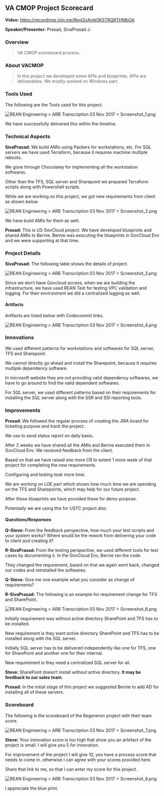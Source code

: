## VA CMOP Project Scorecard

**Video:** <https://recordings.join.me/ReyI2xAmk0K5TRQRTHMbOA>

**Speaker/Presenter:** Prasad, SivaPrasad J.

### Overview

> VA CMOP scoreboard process.

### About VACMOP

> In this project we developed some APIs and blueprints. APIs are deliverables. We mostly worked on Windows part.

### Tools Used

The following are the Tools used for this project.

![REAN Engineering > ARB Transcription 03 Nov 2017 > Screenshot_1.png](https://reancloud.atlassian.net/wiki/download/thumbnails/157909034/Screenshot_1.png?version=1&modificationDate=1510835136352&cacheVersion=1&api=v2&width=600)

We have successfully delivered this within the timeline.

### Technical Aspects

**SivaPrasad:** We build AMIs using Packers for workstations, etc. For SQL servers we have used Terraform, because it requires machine multiple reboots.

We gone through Chocolatey for implementing all the workstation softwares.

Other than the TFS, SQL server and Sharepoint we prepared Terraform scripts along with Powershell scripts.

While we are working on this project, we got new requirements from client as shown below.

![REAN Engineering > ARB Transcription 03 Nov 2017 > Screenshot_2.png](https://reancloud.atlassian.net/wiki/download/thumbnails/157909034/Screenshot_2.png?version=1&modificationDate=1510835212768&cacheVersion=1&api=v2&width=700)

We have build AMIs for them as well.

**Prasad:** This is US GovCloud project. We have developed blueprints and shared AMIs to Bernie. Bernie was executing the blueprints in GovCloud Env and we were supporting at that time.

### Project Details

**SivaPrasad:** The following table shows the details of project.

![REAN Engineering > ARB Transcription 03 Nov 2017 > Screenshot_3.png](https://reancloud.atlassian.net/wiki/download/thumbnails/157909034/Screenshot_3.png?version=1&modificationDate=1510835254757&cacheVersion=1&api=v2&width=500)

Since we don’t have Govcloud access, when we are building the infrastructure, we have used REAN Test for testing VPC validation and logging. For their environment we did a centralized logging as well.

#### Artifacts

Artifacts are listed below with Codecommit links.

![REAN Engineering > ARB Transcription 03 Nov 2017 > Screenshot_4.png](https://reancloud.atlassian.net/wiki/download/thumbnails/157909034/Screenshot_4.png?version=1&modificationDate=1510835292665&cacheVersion=1&api=v2&width=500)

### Innovations

We used different patterns for workstations and softwares for SQL server, TFS and Sharepoint.

We cannot directly go ahead and install the Sharepoint, because it requires multiple dependency software.

In microsoft website they are not providing valid dependency softwares, we have to go around to find the valid dependent softwares.

For SQL server, we used different patterns based on their requirements for installing the SQL server along with the SSR and SSI reporting tools.

### Improvements

**Prasad:** We followed the regular process of creating the JIRA board for ticketing purpose and track the project.

We use to send status report on daily basis.

After 2 weeks we have shared all the AMIs and Bernie executed them in GovCloud Env. We received feedback from the client.

Based on that we have raised one more CR to extent 1 more week of that project for completing the new requirements.

Configuring and testing took more time.

We are working on LOE part which shows how much time we are spending on the TFS and Sharepoints, which may help for our future project.

After these blueprints we have provided these for demo purpose.

Potentially we are using this for USTC project also.

#### Questions/Responses

**Q-Steve:** From the feedback perspective, how much your test scripts and your system works? Where would be the rework from delivering your code to client and creating it?

**R-SivaPrasad:** From the testing perspective, we used different tools for test cases by documenting it. In the GovCloud Env, Bernie ran the code. 

They changed the requirement, based on that we again went back, changed our codes and reinstalled the softwares.

**Q-Steve:** Give me one example what you consider as change of requirements?

**R-SivaPrasad:** The following is an example for requirement change for TFS and SharePoint.

![REAN Engineering > ARB Transcription 03 Nov 2017 > Screenshot_6.png](https://reancloud.atlassian.net/wiki/download/thumbnails/157909034/Screenshot_6.png?version=2&modificationDate=1510898067263&cacheVersion=1&api=v2&width=600)

Initially requirement was without active directory SharePoint and TFS has to be installed.

New requirement is they want active directory SharePoint and TFS has to be installed along with the SQL server.

Initially SQL server has to be delivered independently like one for TFS, one for SharePoint and another one for their internal.

New requirement is they need a centralized SQL server for all.

**Steve:** SharePoint doesn’t install without active directory. **It may be feedback to our sales team.**

**Prasad:** In the initial stage of this project we suggested Bernie to add AD for installing all of these servers.

### Scoreboard

The following is the scoreboard of the Regeneron project with their team score.

![REAN Engineering > ARB Transcription 03 Nov 2017 > Screenshot_7.png](https://reancloud.atlassian.net/wiki/download/thumbnails/157909034/Screenshot_7.png?version=1&modificationDate=1510898172871&cacheVersion=1&api=v2&width=650)

**Steve:** Your innovation score is too high that show you an artefact of the project is small. I will give you 5 for innovation.

For improvement of the project I will give 10, you have a process score that needs to come in. otherwise I can agree with your scores provided here.

Share that link to me, so that I can enter my score for this project.

![REAN Engineering > ARB Transcription 03 Nov 2017 > Screenshot_9.png](https://reancloud.atlassian.net/wiki/download/thumbnails/157909034/Screenshot_9.png?version=1&modificationDate=1510898285592&cacheVersion=1&api=v2&width=650)

I appreciate the blue print.
